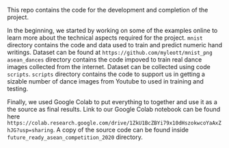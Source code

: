 This repo contains the code for the development and completion of the project.

In the beginning, we started by working on some of the examples online to learn more about the technical aspects required for the project.
`mnist` directory contains the code and data used to train and predict numeric hand writings. Dataset can be found at `https://github.com/myleott/mnist_png`
`asean_dances` directory contains the code impoved to train real dance images collected from the internet. Dataset can be collected using code `scripts`.
`scripts` directory contains the code to support us in getting a sizable number of dance images from Youtube to used in training and testing.

Finally, we used Google Colab to put everything to together and use it as a the source as final results. Link to our Google Colab notebook can be found here `https://colab.research.google.com/drive/1ZkU1BcZBYi79x10dHszokwcoYaAxZhJG?usp=sharing`. A copy of the source code can be found inside `future_ready_asean_competition_2020` directory.

